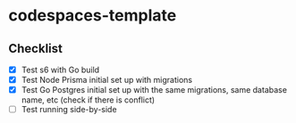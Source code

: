# codespaces-template

## Checklist

- [x] Test s6 with Go build
- [x] Test Node Prisma initial set up with migrations
- [x] Test Go Postgres initial set up with the same migrations, same database name, etc (check if there is conflict)
- [ ] Test running side-by-side
